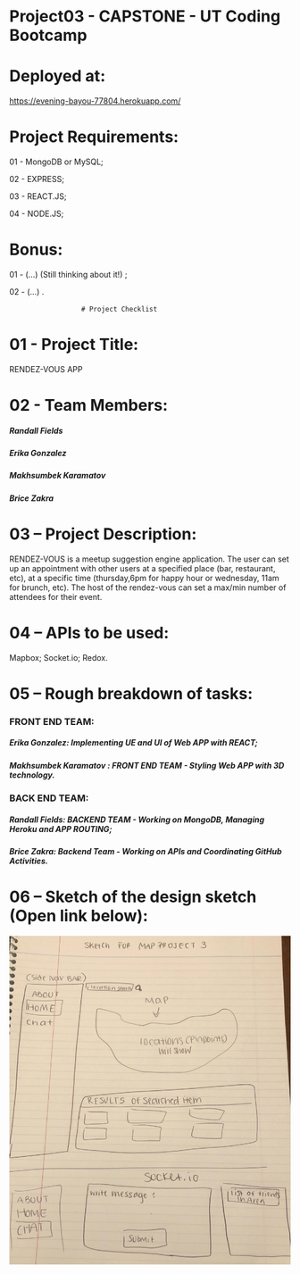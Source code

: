
# Project03 - CAPSTONE - UT Coding Bootcamp




# Deployed at: 

https://evening-bayou-77804.herokuapp.com/




# Project Requirements:


 01 - MongoDB or MySQL;

 02 - EXPRESS;

 03 - REACT.JS;

 04 - NODE.JS;







# Bonus:


 01 - (...) (Still thinking about it!) ;

 02 - (...) .





                      # Project Checklist



# 01 - Project Title: 

RENDEZ-VOUS APP


# 02 - Team Members:

##### Randall Fields
##### Erika Gonzalez
##### Makhsumbek Karamatov
##### Brice Zakra


# 03 – Project Description:

RENDEZ-VOUS is a meetup suggestion engine application. The user can set up an appointment with other users at a specified place (bar, restaurant, etc), at a specific time (thursday,6pm for happy hour or wednesday, 11am for brunch, etc). The host of the rendez-vous can set a max/min number of attendees for their event.



# 04 – APIs to be used:

Mapbox; 
Socket.io;
Redox.



# 05 – Rough breakdown of tasks:

### FRONT END TEAM:

##### Erika Gonzalez: Implementing UE and UI of Web APP with REACT;
##### Makhsumbek Karamatov : FRONT END TEAM - Styling Web APP with 3D technology.

### BACK END TEAM:

##### Randall Fields: BACKEND TEAM - Working on MongoDB, Managing Heroku and APP ROUTING;
##### Brice Zakra: Backend Team - Working on APIs and Coordinating GitHub Activities.



# 06 – Sketch of the design sketch (Open link below):

![alt text](https://github.com/bricezakra/project-3-masterpiece/blob/master/client/src/image/image01.jpg)








